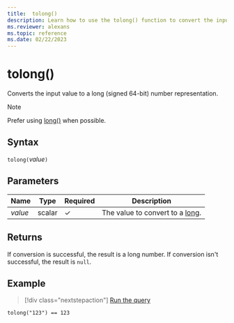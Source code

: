 ```yaml
---
title:  tolong()
description: Learn how to use the tolong() function to convert the input value to a long number representation.
ms.reviewer: alexans
ms.topic: reference
ms.date: 02/22/2023
---
```

# tolong()

Converts the input value to a long (signed 64-bit) number representation.

> [!NOTE]
> Prefer using [long()](./scalar-data-types/long.md) when possible.

## Syntax

`tolong(`*value*`)`

## Parameters

| Name | Type | Required | Description |
|--|--|--|--|
| *value* | scalar | &check; | The value to convert to a [long](scalar-data-types/long.md).|

## Returns

If conversion is successful, the result is a long number.
If conversion isn't successful, the result is `null`.

## Example

> [!div class="nextstepaction"]
> <a href="https://dataexplorer.azure.com/clusters/help/databases/Samples?query=H4sIAAAAAAAAAysoyswrUSjJz8nPS9dQMjQyVtJUsLVVADIAlTTbCRoAAAA=" target="_blank">Run the query</a>

```kusto
tolong("123") == 123
```
